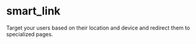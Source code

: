 # smart_link
Target your users based on their location and device and redirect them to specialized pages.
